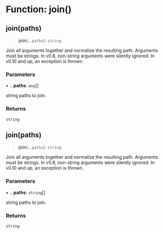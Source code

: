 # Function: join()

## join(paths)

> **join**(...`paths`): `string`

Join all arguments together and normalize the resulting path.
Arguments must be strings. In v0.8, non-string arguments were silently ignored. In v0.10 and up, an exception is thrown.

### Parameters

• ...**paths**: `any`[]

string paths to join.

### Returns

`string`

## join(paths)

> **join**(...`paths`): `string`

Join all arguments together and normalize the resulting path.
Arguments must be strings. In v0.8, non-string arguments were silently ignored. In v0.10 and up, an exception is thrown.

### Parameters

• ...**paths**: `string`[]

string paths to join.

### Returns

`string`
